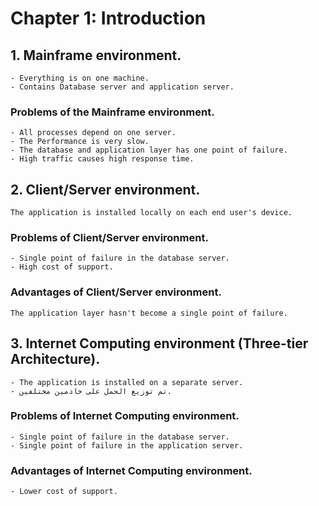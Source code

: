 # Chapter 1: Introduction

## 1. Mainframe environment.
    - Everything is on one machine.
    - Contains Database server and application server.

### Problems of the Mainframe environment.
    - All processes depend on one server.
    - The Performance is very slow.
    - The database and application layer has one point of failure.
    - High traffic causes high response time.
  
## 2. Client/Server environment.
    The application is installed locally on each end user's device.

### Problems of Client/Server environment.
    - Single point of failure in the database server.
    - High cost of support.
  
### Advantages of Client/Server environment.
    The application layer hasn't become a single point of failure.

## 3. Internet Computing environment (Three-tier Architecture).
    - The application is installed on a separate server.
    - تم توزيع الحمل على خادمين مختلفين.
  
### Problems of Internet Computing environment.
    - Single point of failure in the database server.
    - Single point of failure in the application server.
  
### Advantages of Internet Computing environment.
    - Lower cost of support.
